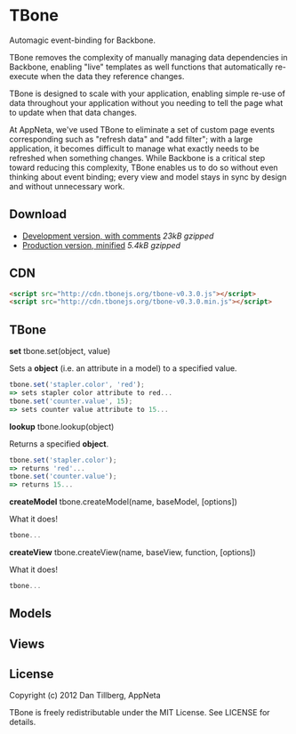 # TBone

Automagic event-binding for Backbone.

TBone removes the complexity of manually managing data dependencies in Backbone,
enabling "live" templates as well functions that automatically re-execute when
the data they reference changes.

TBone is designed to scale with your application, enabling simple re-use of
data throughout your application without you needing to tell the page what
to update when that data changes.

At AppNeta, we've used TBone to eliminate a set of custom page events
corresponding such as "refresh data" and "add filter"; with a large application,
it becomes difficult to manage what exactly needs to be refreshed when something
changes.  While Backbone is a critical step toward reducing this complexity,
TBone enables us to do so without even thinking about event binding; every view
and model stays in sync by design and without unnecessary work.

## Download

* [Development version, with comments](http://cdn.tbonejs.org/tbone-v0.3.0.js) *23kB gzipped*
* [Production version, minified](http://cdn.tbonejs.org/tbone-v0.3.0.min.js) *5.4kB gzipped*

## CDN

```html
<script src="http://cdn.tbonejs.org/tbone-v0.3.0.js"></script>
<script src="http://cdn.tbonejs.org/tbone-v0.3.0.min.js"></script>
```
## TBone

**set** tbone.set(object, value)

Sets a **object** (i.e. an attribute in a model) to a specified value.

```javascript
tbone.set('stapler.color', 'red');
=> sets stapler color attribute to red...
tbone.set('counter.value', 15);
=> sets counter value attribute to 15...
```

**lookup** tbone.lookup(object)

Returns a specified **object**.

```javascript
tbone.set('stapler.color');
=> returns 'red'...
tbone.set('counter.value');
=> returns 15...
```

**createModel** tbone.createModel(name, baseModel, [options])

What it does!

```javascript
tbone...
```

**createView** tbone.createView(name, baseView, function, [options])

What it does!

```javascript
tbone...
```

## Models

## Views

## License

Copyright (c) 2012 Dan Tillberg, AppNeta

TBone is freely redistributable under the MIT License.  See LICENSE for details.
